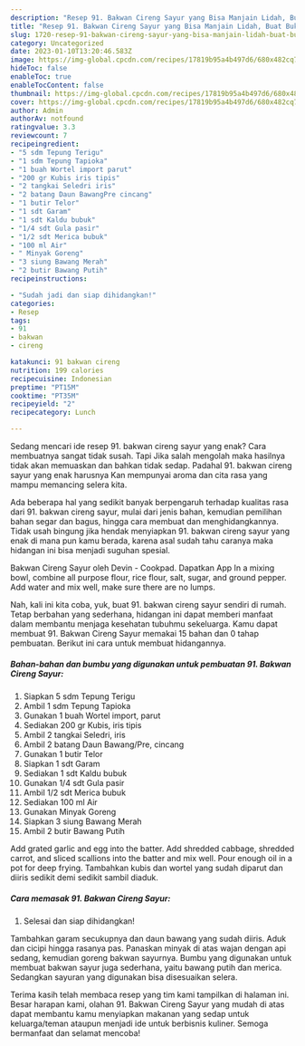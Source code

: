 ```yaml
---
description: "Resep 91. Bakwan Cireng Sayur yang Bisa Manjain Lidah, Buat Buka Puasa Enak"
title: "Resep 91. Bakwan Cireng Sayur yang Bisa Manjain Lidah, Buat Buka Puasa Enak"
slug: 1720-resep-91-bakwan-cireng-sayur-yang-bisa-manjain-lidah-buat-buka-puasa-enak
category: Uncategorized
date: 2023-01-10T13:20:46.583Z
image: https://img-global.cpcdn.com/recipes/17819b95a4b497d6/680x482cq70/91-bakwan-cireng-sayur-foto-resep-utama.jpg
hideToc: false
enableToc: true
enableTocContent: false
thumbnail: https://img-global.cpcdn.com/recipes/17819b95a4b497d6/680x482cq70/91-bakwan-cireng-sayur-foto-resep-utama.jpg
cover: https://img-global.cpcdn.com/recipes/17819b95a4b497d6/680x482cq70/91-bakwan-cireng-sayur-foto-resep-utama.jpg
author: Admin
authorAv: notfound
ratingvalue: 3.3
reviewcount: 7
recipeingredient:
- "5 sdm Tepung Terigu"
- "1 sdm Tepung Tapioka"
- "1 buah Wortel import parut"
- "200 gr Kubis iris tipis"
- "2 tangkai Seledri iris"
- "2 batang Daun BawangPre cincang"
- "1 butir Telor"
- "1 sdt Garam"
- "1 sdt Kaldu bubuk"
- "1/4 sdt Gula pasir"
- "1/2 sdt Merica bubuk"
- "100 ml Air"
- " Minyak Goreng"
- "3 siung Bawang Merah"
- "2 butir Bawang Putih"
recipeinstructions:

- "Sudah jadi dan siap dihidangkan!"
categories:
- Resep
tags:
- 91
- bakwan
- cireng

katakunci: 91 bakwan cireng 
nutrition: 199 calories
recipecuisine: Indonesian
preptime: "PT15M"
cooktime: "PT35M"
recipeyield: "2"
recipecategory: Lunch

---
```



Sedang mencari ide resep 91. bakwan cireng sayur yang enak? Cara membuatnya sangat tidak susah. Tapi Jika salah mengolah maka hasilnya tidak akan memuaskan dan bahkan tidak sedap. Padahal 91. bakwan cireng sayur yang enak harusnya Kan mempunyai aroma dan cita rasa yang mampu memancing selera kita.


Ada beberapa hal yang sedikit banyak berpengaruh terhadap kualitas rasa dari 91. bakwan cireng sayur, mulai dari jenis bahan, kemudian pemilihan bahan segar dan bagus, hingga cara membuat dan menghidangkannya. Tidak usah bingung jika hendak menyiapkan 91. bakwan cireng sayur yang enak di mana pun kamu berada, karena asal sudah tahu caranya maka hidangan ini bisa menjadi suguhan spesial.

Bakwan Cireng Sayur oleh Devin - Cookpad. Dapatkan App In a mixing bowl, combine all purpose flour, rice flour, salt, sugar, and ground pepper. Add water and mix well, make sure there are no lumps.


Nah, kali ini kita coba, yuk, buat 91. bakwan cireng sayur sendiri di rumah. Tetap berbahan yang sederhana, hidangan ini dapat memberi manfaat dalam membantu menjaga kesehatan tubuhmu sekeluarga. Kamu dapat membuat 91. Bakwan Cireng Sayur memakai 15 bahan dan 0 tahap pembuatan. Berikut ini cara untuk membuat hidangannya.

<!--inarticleads1-->

##### Bahan-bahan dan bumbu yang digunakan untuk pembuatan 91. Bakwan Cireng Sayur:

1. Siapkan 5 sdm Tepung Terigu
1. Ambil 1 sdm Tepung Tapioka
1. Gunakan 1 buah Wortel import, parut
1. Sediakan 200 gr Kubis, iris tipis
1. Ambil 2 tangkai Seledri, iris
1. Ambil 2 batang Daun Bawang/Pre, cincang
1. Gunakan 1 butir Telor
1. Siapkan 1 sdt Garam
1. Sediakan 1 sdt Kaldu bubuk
1. Gunakan 1/4 sdt Gula pasir
1. Ambil 1/2 sdt Merica bubuk
1. Sediakan 100 ml Air
1. Gunakan  Minyak Goreng
1. Siapkan 3 siung Bawang Merah
1. Ambil 2 butir Bawang Putih


Add grated garlic and egg into the batter. Add shredded cabbage, shredded carrot, and sliced scallions into the batter and mix well. Pour enough oil in a pot for deep frying. Tambahkan kubis dan wortel yang sudah diparut dan diiris sedikit demi sedikit sambil diaduk. 

<!--inarticleads2-->

##### Cara memasak 91. Bakwan Cireng Sayur:


1. Selesai dan siap dihidangkan!

Tambahkan garam secukupnya dan daun bawang yang sudah diiris. Aduk dan cicipi hingga rasanya pas. Panaskan minyak di atas wajan dengan api sedang, kemudian goreng bakwan sayurnya. Bumbu yang digunakan untuk membuat bakwan sayur juga sederhana, yaitu bawang putih dan merica. Sedangkan sayuran yang digunakan bisa disesuaikan selera. 

Terima kasih telah membaca resep yang tim kami tampilkan di halaman ini. Besar harapan kami, olahan 91. Bakwan Cireng Sayur yang mudah di atas dapat membantu kamu menyiapkan makanan yang sedap untuk keluarga/teman ataupun menjadi ide untuk berbisnis kuliner. Semoga bermanfaat dan selamat mencoba!
